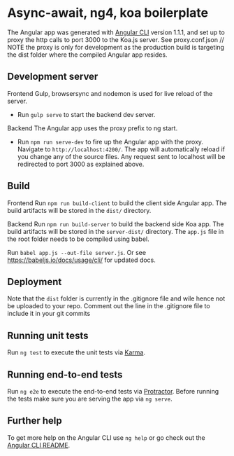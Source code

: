 # Async-await, ng4, koa boilerplate

The Angular app was generated with [Angular CLI](https://github.com/angular/angular-cli) version 1.1.1, and set up to proxy the http calls to port 3000 to the Koa.js server. See proxy.conf.json
// NOTE the proxy is only for development as the production build is targeting the dist folder where the compiled Angular app resides.

## Development server

Frontend
Gulp, browsersync and nodemon is used for live reload of the server.
  - Run `gulp serve` to start the backend dev server.

Backend
The Angular app uses the proxy prefix to ng start.
  - Run `npm run serve-dev` to fire up the Angular app with the proxy. Navigate to `http://localhost:4200/`. The app will automatically reload if you change any of the source files. Any request sent to localhost will be redirected to port 3000 as explained above.

## Build

Frontend
Run `npm run build-client` to build the client side Angular app. The build artifacts will be stored in the `dist/` directory.

Backend
Run `npm run build-server` to build the backend side Koa app. The build artifacts will be stored in the `server-dist/` directory.
The `app.js` file in the root folder needs to be compiled using babel.


Run `babel app.js --out-file server.js`. Or see https://babeljs.io/docs/usage/cli/ for updated docs.


## Deployment
  Note that the `dist` folder is currently in the .gitignore file and wile hence not be uploaded to your repo. Comment out the line in the .gitignore file to include it in your git commits


## Running unit tests

Run `ng test` to execute the unit tests via [Karma](https://karma-runner.github.io).

## Running end-to-end tests

Run `ng e2e` to execute the end-to-end tests via [Protractor](http://www.protractortest.org/).
Before running the tests make sure you are serving the app via `ng serve`.

## Further help

To get more help on the Angular CLI use `ng help` or go check out the [Angular CLI README](https://github.com/angular/angular-cli/blob/master/README.md).
